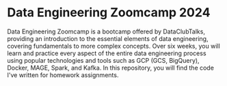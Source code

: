 # Data Engineering Zoomcamp 2024

Data Engineering Zoomcamp is a bootcamp offered by DataClubTalks, providing an introduction to the essential elements of data engineering, covering fundamentals to more complex concepts. Over six weeks, you will learn and practice every aspect of the entire data engineering process using popular technologies and tools such as GCP (GCS, BigQuery), Docker, MAGE, Spark, and Kafka. In this repository, you will find the code I've written for homework assignments.
